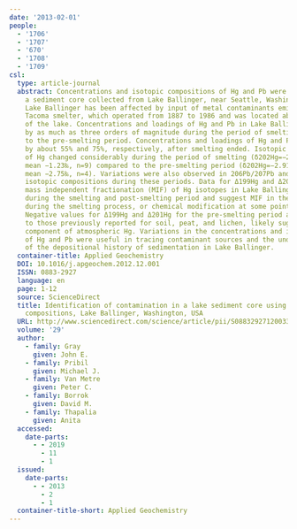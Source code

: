 ```yaml
---
date: '2013-02-01'
people:
  - '1706'
  - '1707'
  - '670'
  - '1708'
  - '1709'
csl:
  type: article-journal
  abstract: Concentrations and isotopic compositions of Hg and Pb were measured in
    a sediment core collected from Lake Ballinger, near Seattle, Washington, USA.
    Lake Ballinger has been affected by input of metal contaminants emitted from the
    Tacoma smelter, which operated from 1887 to 1986 and was located about 53km south
    of the lake. Concentrations and loadings of Hg and Pb in Lake Ballinger increased
    by as much as three orders of magnitude during the period of smelting as compared
    to the pre-smelting period. Concentrations and loadings of Hg and Pb then decreased
    by about 55% and 75%, respectively, after smelting ended. Isotopic compositions
    of Hg changed considerably during the period of smelting (δ202Hg=−2.29‰ to −0.38‰,
    mean −1.23‰, n=9) compared to the pre-smelting period (δ202Hg=−2.91‰ to −2.50‰,
    mean −2.75‰, n=4). Variations were also observed in 206Pb/207Pb and 208Pb/207Pb
    isotopic compositions during these periods. Data for Δ199Hg and Δ201Hg indicate
    mass independent fractionation (MIF) of Hg isotopes in Lake Ballinger sediment
    during the smelting and post-smelting period and suggest MIF in the ore smelted,
    during the smelting process, or chemical modification at some point in the past.
    Negative values for Δ199Hg and Δ201Hg for the pre-smelting period are similar
    to those previously reported for soil, peat, and lichen, likely suggesting some
    component of atmospheric Hg. Variations in the concentrations and isotopic compositions
    of Hg and Pb were useful in tracing contaminant sources and the understanding
    of the depositional history of sedimentation in Lake Ballinger.
  container-title: Applied Geochemistry
  DOI: 10.1016/j.apgeochem.2012.12.001
  ISSN: 0883-2927
  language: en
  page: 1-12
  source: ScienceDirect
  title: Identification of contamination in a lake sediment core using Hg and Pb isotopic
    compositions, Lake Ballinger, Washington, USA
  URL: http://www.sciencedirect.com/science/article/pii/S0883292712003320
  volume: '29'
  author:
    - family: Gray
      given: John E.
    - family: Pribil
      given: Michael J.
    - family: Van Metre
      given: Peter C.
    - family: Borrok
      given: David M.
    - family: Thapalia
      given: Anita
  accessed:
    date-parts:
      - - 2019
        - 11
        - 1
  issued:
    date-parts:
      - - 2013
        - 2
        - 1
  container-title-short: Applied Geochemistry
---
```

